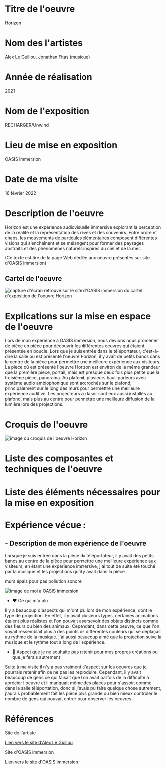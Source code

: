 # Titre de l'oeuvre 

Horizon

# Nom des l'artistes

Alex Le Guillou, Jonathan Fitas (musique)

# Année de réalisation

2021

# Nom de l'exposition

RECHARGER/Unwind

# Lieu de mise en exposition

OASIS immersion

# Date de ma visite

16 février 2022

# Description de l'oeuvre

Horizon est une expérience audiovisuelle immersive explorant la perception de la réalité et la représentation des rêves et des souvenirs. Entre ordre et chaos, les mouvements de particules élémentaires composent différentes visions qui s’enchaînent et se mélangent pour former des paysages abstraits et des phénomènes naturels inspirés du ciel et de la mer.

(Ce texte est tiré de la page Web dédiée aux oeuvre présentés sur site d'OASIS immersion)

## Cartel de l'oeuvre 

![capture d'écran retrouvé sur le site d'OASIS immersion du cartel d'exposition de l'oeuvre Horizon](medias/photographies/capture_ecran_cartel_horizon_oasis_immersion.png)

# Explications sur la mise en espace de l'oeuvre

Lors de mon expérience à OASIS immersion, nous devions nous promener de pièce en pièce pour découvrir les différentes oeuvres qui étaient présentée en boucle. Lors que je suis entrée dans le téléportateur, c'est-à-dire la salle où est présenté l'oeuvre Horizon, il y avait de petits bancs dans le centre de la pièce pour permettre une meilleure expérience aux visiteurs. La pièce où est présenté l'oeuvre Horizon est environ de la même grandeur que la première pièce, portail, mais est presque deux fois plus petite que la troisième pièce, panorama. Au plafond, plusieurs haut-parleurs avec système audio ambiophonique sont accrochés sur le plafond, principalement sur le long des murs pour permettre une meilleure expérience auditive. Les projecteurs au laser sont eux aussi installés au plafond, mais plus au centre pour permettre une meilleure diffusion de la lumière lors des projections.

# Croquis de l'oeuvre

![image du croquis de l'oeuvre Horizon](medias/croquis/croquis_horizon.jpg)

# Liste des composantes et techniques de l'oeuvre

# Liste des éléments nécessaires pour la mise en exposition

# Expérience vécue :

## - Description de mon expérience de l'oeuvre

Lorsque je suis entrée dans la pièce du téléportateur, il y avait des petits bancs au centre de la pièce pour permettre une meilleure expérience aux visiteurs, en étant une expérience immersive, j'ai tout de suite été touché par la musique et les projections qu'il y avait dans la pièce.

murs épais pour pas pollution sonore

![image de moi à OASIS immersion](medias/photographies/photo_moi.jpg)

- ❤️ Ce qui m'a plu

Il y a beaucoup d'aspects qui m'ont plu lors de mon expérience, dont le type de projection. En effet, il y avait plusieurs types, certaines animations étaient plus réalistes et l'on pouvait apersevoir des objets distincts comme des fleurs ou bien des animaux. Cependant, dans cette oeuvre, ce que l'on voyait ressemblait plus à des points de différentes couleurs qui se déplaçait au rythme de la musique. j'ai aussi beaucoup aimé que la projection suive la musique et le rythme tout a long de l'expérience.

- 🤔 Aspect que je ne souhaite pas retenir pour mes propres créations ou que je ferais autrement

Suite à ma visite il n'y a pas vraiment d'aspect sur les oeuvres que je pourrais retenir afin de ne pas les reproduire. Cependant, il y avait beaucoup de gens ce qui faisait que l'on avait parfois de la difficulté à aprécier l'oeuvre et il manquait même des places pour s'assoir, comme dans la salle téléportation, donc si j'avais pu faire quelque chose autrement, j'aurais probablement fait les pièce plus grande ou bien mieux controler le nombre de gens qui pouvait entrer pour observer les oeuvres.

# Références

Site de l'artiste

[Lien vers le site d'Alex Le Guillou](https://alexleguillou.com/Horizon)

Site d'OASIS immersion

[Lien vers le site d'OASIS immersion](https://oasis.im/)
